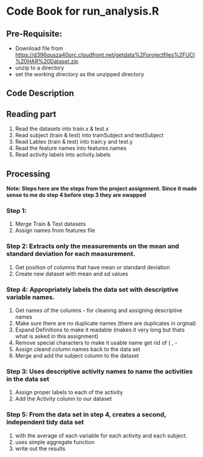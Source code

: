 # Code Book for run_analysis.R


## Pre-Requisite: 
* Download file from https://d396qusza40orc.cloudfront.net/getdata%2Fprojectfiles%2FUCI%20HAR%20Dataset.zip 
* unzip to a directory
* set the working directory as the unzipped directory

## Code Description

## Reading part
1. Read the datasets into train.x & test.x
2. Read subject (train & test) into trainSubject and testSubject
3. Read Lables (train & test) into train.y and test.y
4. Read the feature names into features.names
5. Read activity labels into activity.labels

## Processing

**Note: Steps here are the steps from the project assignment.
Since it made sense to me do step 4 before step 3 they are swapped**

### Step 1: 
1. Merge Train & Test datasets
2. Assign names from features file 

### Step 2: Extracts only the measurements on the mean and standard deviation for each measurement.
1. Get position of columns that have mean or standard deviation
2. Create new dataset with mean and sd values

### Step 4: Appropriately labels the data set with descriptive variable names. 
1. Get names of the columns - for cleaning and assigning descriptive names
2. Make sure there are no duplicate names (there are duplicates in orginal)
3. Expand Definitions to make it readable (makes it very long but thats what is asked in this assignment)
4. Remove special characters to make it usable name get rid of ( , - 
5. Assign cleand column names back to the data set
6. Merge and add the subject column to the dataset

### Step 3: Uses descriptive activity names to name the activities in the data set
1. Assign proper labels to each of the activity
2. Add the Activity column to our dataset

### Step 5: From the data set in step 4, creates a second, independent tidy data set 
1. with the average of each variable for each activity and each subject.
2. uses simple aggregate function
3. write out the results




